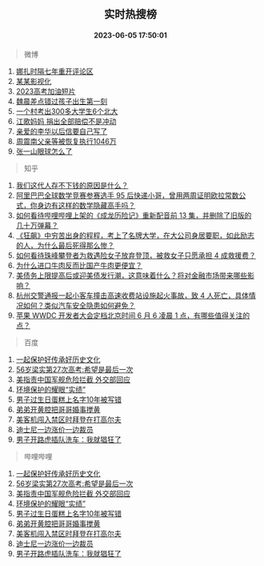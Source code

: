 <div align="center"><h2>实时热搜榜</h2><h4>2023-06-05 17:50:01</h4></div>

> 微博  

1. [娜扎时隔七年重开评论区](https://s.weibo.com/weibo?q=%23%E5%A8%9C%E6%89%8E%E6%97%B6%E9%9A%94%E4%B8%83%E5%B9%B4%E9%87%8D%E5%BC%80%E8%AF%84%E8%AE%BA%E5%8C%BA%23&t=31&band_rank=1&Refer=top)<br />
2. [某某影视化](https://s.weibo.com/weibo?q=%E6%9F%90%E6%9F%90%E5%BD%B1%E8%A7%86%E5%8C%96&t=31&band_rank=2&Refer=top)<br />
3. [2023高考加油短片](https://s.weibo.com/weibo?q=%232023%E9%AB%98%E8%80%83%E5%8A%A0%E6%B2%B9%E7%9F%AD%E7%89%87%23&t=31&band_rank=3&Refer=top)<br />
4. [魏晨差点错过孩子出生第一刻](https://s.weibo.com/weibo?q=%23%E9%AD%8F%E6%99%A8%E5%B7%AE%E7%82%B9%E9%94%99%E8%BF%87%E5%AD%A9%E5%AD%90%E5%87%BA%E7%94%9F%E7%AC%AC%E4%B8%80%E5%88%BB%23&t=31&band_rank=4&Refer=top)<br />
5. [一个村考出300多大学生6个北大](https://s.weibo.com/weibo?q=%23%E4%B8%80%E4%B8%AA%E6%9D%91%E8%80%83%E5%87%BA300%E5%A4%9A%E5%A4%A7%E5%AD%A6%E7%94%9F6%E4%B8%AA%E5%8C%97%E5%A4%A7%23&t=31&band_rank=5&Refer=top)<br />
6. [江歌妈妈 捐出全部赔偿不是冲动](https://s.weibo.com/weibo?q=%23%E6%B1%9F%E6%AD%8C%E5%A6%88%E5%A6%88%20%E6%8D%90%E5%87%BA%E5%85%A8%E9%83%A8%E8%B5%94%E5%81%BF%E4%B8%8D%E6%98%AF%E5%86%B2%E5%8A%A8%23&t=31&band_rank=6&Refer=top)<br />
7. [亲爱的李华以后信要自己写了](https://s.weibo.com/weibo?q=%23%E4%BA%B2%E7%88%B1%E7%9A%84%E6%9D%8E%E5%8D%8E%E4%BB%A5%E5%90%8E%E4%BF%A1%E8%A6%81%E8%87%AA%E5%B7%B1%E5%86%99%E4%BA%86%23&t=31&band_rank=7&Refer=top)<br />
8. [周震南父亲等被恢复执行1046万](https://s.weibo.com/weibo?q=%23%E5%91%A8%E9%9C%87%E5%8D%97%E7%88%B6%E4%BA%B2%E7%AD%89%E8%A2%AB%E6%81%A2%E5%A4%8D%E6%89%A7%E8%A1%8C1046%E4%B8%87%23&t=31&band_rank=8&Refer=top)<br />
9. [张一山眼球怎么了](https://s.weibo.com/weibo?q=%23%E5%BC%A0%E4%B8%80%E5%B1%B1%E7%9C%BC%E7%90%83%E6%80%8E%E4%B9%88%E4%BA%86%23&t=31&band_rank=9&Refer=top)<br />

> 知乎  

1. [我们这代人存不下钱的原因是什么？](https://www.zhihu.com/question/603826642)<br />
2. [阿里巴巴全球数学竞赛参赛选手 95 后快递小哥，曾用两周证明欧拉常数公式，你身边有这样的数学隐藏高手吗？](https://www.zhihu.com/question/604783697)<br />
3. [如何看待哔哩哔哩上架的《成龙历险记》重新配音前 13 集，并删除了旧版的几十万弹幕？](https://www.zhihu.com/question/604251906)<br />
4. [《狂飙》中穷苦出身的程程，考上了名牌大学，在大公司身居要职，如此励志的人，为什么最后死得那么惨？](https://www.zhihu.com/question/604132619)<br />
5. [如何看待珠峰攀登者为救遇险女子放弃登顶，被救女子只愿承担 4 成救援费？](https://www.zhihu.com/question/604842993)<br />
6. [为什么进口牛肉反而比国产牛肉更便宜？](https://www.zhihu.com/question/600043391)<br />
7. [美债务上限提高后或迎美债发行潮，这意味着什么？将对金融市场带来哪些影响？](https://www.zhihu.com/question/604845882)<br />
8. [杭州交警通报一起小客车撞击高速收费站设施起火事故，致 4 人死亡，具体情况如何？类似汽车安全隐患如何避免？](https://www.zhihu.com/question/604857286)<br />
9. [苹果 WWDC 开发者大会定档北京时间 6 月 6 凌晨 1 点，有哪些值得关注的点？](https://www.zhihu.com/question/603949196)<br />

> 百度  

1. [一起保护好传承好历史文化](https://www.baidu.com/s?wd=%E4%B8%80%E8%B5%B7%E4%BF%9D%E6%8A%A4%E5%A5%BD%E4%BC%A0%E6%89%BF%E5%A5%BD%E5%8E%86%E5%8F%B2%E6%96%87%E5%8C%96&sa=fyb_news&rsv_dl=fyb_news)<br />
2. [56岁梁实第27次高考:希望是最后一次](https://www.baidu.com/s?wd=56%E5%B2%81%E6%A2%81%E5%AE%9E%E7%AC%AC27%E6%AC%A1%E9%AB%98%E8%80%83%3A%E5%B8%8C%E6%9C%9B%E6%98%AF%E6%9C%80%E5%90%8E%E4%B8%80%E6%AC%A1&sa=fyb_news&rsv_dl=fyb_news)<br />
3. [美指责中国军舰危险拦截 外交部回应](https://www.baidu.com/s?wd=%E7%BE%8E%E6%8C%87%E8%B4%A3%E4%B8%AD%E5%9B%BD%E5%86%9B%E8%88%B0%E5%8D%B1%E9%99%A9%E6%8B%A6%E6%88%AA+%E5%A4%96%E4%BA%A4%E9%83%A8%E5%9B%9E%E5%BA%94&sa=fyb_news&rsv_dl=fyb_news)<br />
4. [环境保护的耀眼“实绩”](https://www.baidu.com/s?wd=%E7%8E%AF%E5%A2%83%E4%BF%9D%E6%8A%A4%E7%9A%84%E8%80%80%E7%9C%BC%E2%80%9C%E5%AE%9E%E7%BB%A9%E2%80%9D&sa=fyb_news&rsv_dl=fyb_news)<br />
5. [男子过生日蛋糕上名字10年被写错](https://www.baidu.com/s?wd=%E7%94%B7%E5%AD%90%E8%BF%87%E7%94%9F%E6%97%A5%E8%9B%8B%E7%B3%95%E4%B8%8A%E5%90%8D%E5%AD%9710%E5%B9%B4%E8%A2%AB%E5%86%99%E9%94%99&sa=fyb_news&rsv_dl=fyb_news)<br />
6. [弟弟开黄腔把哥哥婚事搅黄](https://www.baidu.com/s?wd=%E5%BC%9F%E5%BC%9F%E5%BC%80%E9%BB%84%E8%85%94%E6%8A%8A%E5%93%A5%E5%93%A5%E5%A9%9A%E4%BA%8B%E6%90%85%E9%BB%84&sa=fyb_news&rsv_dl=fyb_news)<br />
7. [美客机闯入禁区时拜登在打高尔夫](https://www.baidu.com/s?wd=%E7%BE%8E%E5%AE%A2%E6%9C%BA%E9%97%AF%E5%85%A5%E7%A6%81%E5%8C%BA%E6%97%B6%E6%8B%9C%E7%99%BB%E5%9C%A8%E6%89%93%E9%AB%98%E5%B0%94%E5%A4%AB&sa=fyb_news&rsv_dl=fyb_news)<br />
8. [迪士尼一边涨价一边裁员](https://www.baidu.com/s?wd=%E8%BF%AA%E5%A3%AB%E5%B0%BC%E4%B8%80%E8%BE%B9%E6%B6%A8%E4%BB%B7%E4%B8%80%E8%BE%B9%E8%A3%81%E5%91%98&sa=fyb_news&rsv_dl=fyb_news)<br />
9. [男子开路虎插队洗车：我就猖狂了](https://www.baidu.com/s?wd=%E7%94%B7%E5%AD%90%E5%BC%80%E8%B7%AF%E8%99%8E%E6%8F%92%E9%98%9F%E6%B4%97%E8%BD%A6%EF%BC%9A%E6%88%91%E5%B0%B1%E7%8C%96%E7%8B%82%E4%BA%86&sa=fyb_news&rsv_dl=fyb_news)<br />

> 哔哩哔哩  

1. [一起保护好传承好历史文化](https://www.baidu.com/s?wd=%E4%B8%80%E8%B5%B7%E4%BF%9D%E6%8A%A4%E5%A5%BD%E4%BC%A0%E6%89%BF%E5%A5%BD%E5%8E%86%E5%8F%B2%E6%96%87%E5%8C%96&sa=fyb_news&rsv_dl=fyb_news)<br />
2. [56岁梁实第27次高考:希望是最后一次](https://www.baidu.com/s?wd=56%E5%B2%81%E6%A2%81%E5%AE%9E%E7%AC%AC27%E6%AC%A1%E9%AB%98%E8%80%83%3A%E5%B8%8C%E6%9C%9B%E6%98%AF%E6%9C%80%E5%90%8E%E4%B8%80%E6%AC%A1&sa=fyb_news&rsv_dl=fyb_news)<br />
3. [美指责中国军舰危险拦截 外交部回应](https://www.baidu.com/s?wd=%E7%BE%8E%E6%8C%87%E8%B4%A3%E4%B8%AD%E5%9B%BD%E5%86%9B%E8%88%B0%E5%8D%B1%E9%99%A9%E6%8B%A6%E6%88%AA+%E5%A4%96%E4%BA%A4%E9%83%A8%E5%9B%9E%E5%BA%94&sa=fyb_news&rsv_dl=fyb_news)<br />
4. [环境保护的耀眼“实绩”](https://www.baidu.com/s?wd=%E7%8E%AF%E5%A2%83%E4%BF%9D%E6%8A%A4%E7%9A%84%E8%80%80%E7%9C%BC%E2%80%9C%E5%AE%9E%E7%BB%A9%E2%80%9D&sa=fyb_news&rsv_dl=fyb_news)<br />
5. [男子过生日蛋糕上名字10年被写错](https://www.baidu.com/s?wd=%E7%94%B7%E5%AD%90%E8%BF%87%E7%94%9F%E6%97%A5%E8%9B%8B%E7%B3%95%E4%B8%8A%E5%90%8D%E5%AD%9710%E5%B9%B4%E8%A2%AB%E5%86%99%E9%94%99&sa=fyb_news&rsv_dl=fyb_news)<br />
6. [弟弟开黄腔把哥哥婚事搅黄](https://www.baidu.com/s?wd=%E5%BC%9F%E5%BC%9F%E5%BC%80%E9%BB%84%E8%85%94%E6%8A%8A%E5%93%A5%E5%93%A5%E5%A9%9A%E4%BA%8B%E6%90%85%E9%BB%84&sa=fyb_news&rsv_dl=fyb_news)<br />
7. [美客机闯入禁区时拜登在打高尔夫](https://www.baidu.com/s?wd=%E7%BE%8E%E5%AE%A2%E6%9C%BA%E9%97%AF%E5%85%A5%E7%A6%81%E5%8C%BA%E6%97%B6%E6%8B%9C%E7%99%BB%E5%9C%A8%E6%89%93%E9%AB%98%E5%B0%94%E5%A4%AB&sa=fyb_news&rsv_dl=fyb_news)<br />
8. [迪士尼一边涨价一边裁员](https://www.baidu.com/s?wd=%E8%BF%AA%E5%A3%AB%E5%B0%BC%E4%B8%80%E8%BE%B9%E6%B6%A8%E4%BB%B7%E4%B8%80%E8%BE%B9%E8%A3%81%E5%91%98&sa=fyb_news&rsv_dl=fyb_news)<br />
9. [男子开路虎插队洗车：我就猖狂了](https://www.baidu.com/s?wd=%E7%94%B7%E5%AD%90%E5%BC%80%E8%B7%AF%E8%99%8E%E6%8F%92%E9%98%9F%E6%B4%97%E8%BD%A6%EF%BC%9A%E6%88%91%E5%B0%B1%E7%8C%96%E7%8B%82%E4%BA%86&sa=fyb_news&rsv_dl=fyb_news)<br />
